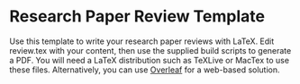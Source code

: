 # Research Paper Review Template

Use this template to write your research paper reviews with LaTeX. Edit
review.tex with your content, then use the supplied build scripts to generate a
PDF. You will need a LaTeX distribution such as TeXLive or MacTex to use these
files. Alternatively, you can use [Overleaf](http://overleaf.com) for a
web-based solution.

